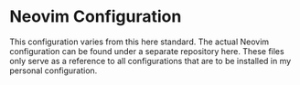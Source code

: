 # Neovim Configuration

This configuration varies from this here standard. The actual Neovim configuration
can be found under a separate repository here. These files only serve as a reference
to all configurations that are to be installed in my personal configuration.

